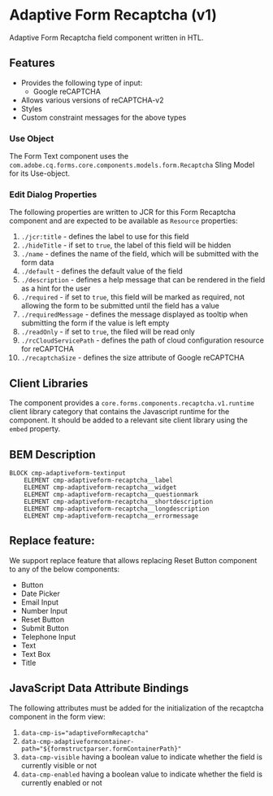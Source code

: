 <!--
Copyright 2023 Adobe

Licensed under the Apache License, Version 2.0 (the "License");
you may not use this file except in compliance with the License.
You may obtain a copy of the License at

    http://www.apache.org/licenses/LICENSE-2.0

Unless required by applicable law or agreed to in writing, software
distributed under the License is distributed on an "AS IS" BASIS,
WITHOUT WARRANTIES OR CONDITIONS OF ANY KIND, either express or implied.
See the License for the specific language governing permissions and
limitations under the License.
-->
Adaptive Form Recaptcha (v1)
====
Adaptive Form Recaptcha field component written in HTL.

## Features

* Provides the following type of input:
  * Google reCAPTCHA
* Allows various versions of reCAPTCHA-v2
* Styles
* Custom constraint messages for the above types

### Use Object
The Form Text component uses the `com.adobe.cq.forms.core.components.models.form.Recaptcha` Sling Model for its Use-object.

### Edit Dialog Properties
The following properties are written to JCR for this Form Recaptcha component and are expected to be available as `Resource` properties:

1. `./jcr:title` - defines the label to use for this field
2. `./hideTitle` - if set to `true`, the label of this field will be hidden
3. `./name` - defines the name of the field, which will be submitted with the form data
4. `./default` - defines the default value of the field
5. `./description` - defines a help message that can be rendered in the field as a hint for the user
6. `./required` - if set to `true`, this field will be marked as required, not allowing the form to be submitted until the field has a value
7. `./requiredMessage` - defines the message displayed as tooltip when submitting the form if the value is left empty
8. `./readOnly` - if set to `true`, the filed will be read only
9. `./rcCloudServicePath` - defines the path of cloud configuration resource for reCAPTCHA
10. `./recaptchaSize` - defines the size attribute of Google reCAPTCHA

## Client Libraries
The component provides a `core.forms.components.recaptcha.v1.runtime` client library category that contains the Javascript runtime for the component.
It should be added to a relevant site client library using the `embed` property.


## BEM Description
```
BLOCK cmp-adaptiveform-textinput
    ELEMENT cmp-adaptiveform-recaptcha__label
    ELEMENT cmp-adaptiveform-recaptcha__widget
    ELEMENT cmp-adaptiveform-recaptcha__questionmark
    ELEMENT cmp-adaptiveform-recaptcha__shortdescription
    ELEMENT cmp-adaptiveform-recaptcha__longdescription
    ELEMENT cmp-adaptiveform-recaptcha__errormessage
```

## Replace feature:
We support replace feature that allows replacing Reset Button component to any of the below components:

* Button
* Date Picker
* Email Input
* Number Input
* Reset Button
* Submit Button
* Telephone Input
* Text
* Text Box
* Title

## JavaScript Data Attribute Bindings

The following attributes must be added for the initialization of the recaptcha component in the form view:
1. `data-cmp-is="adaptiveFormRecaptcha"`
2. `data-cmp-adaptiveformcontainer-path="${formstructparser.formContainerPath}"`
3. `data-cmp-visible` having a boolean value to indicate whether the field is currently visible or not
4. `data-cmp-enabled` having a boolean value to indicate whether the field is currently enabled or not